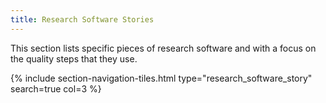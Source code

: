 ```yaml
---
title: Research Software Stories 
---
```


This section lists specific pieces of research software and with a focus on the quality steps that they use.


{% include section-navigation-tiles.html type="research_software_story" search=true col=3 %}

